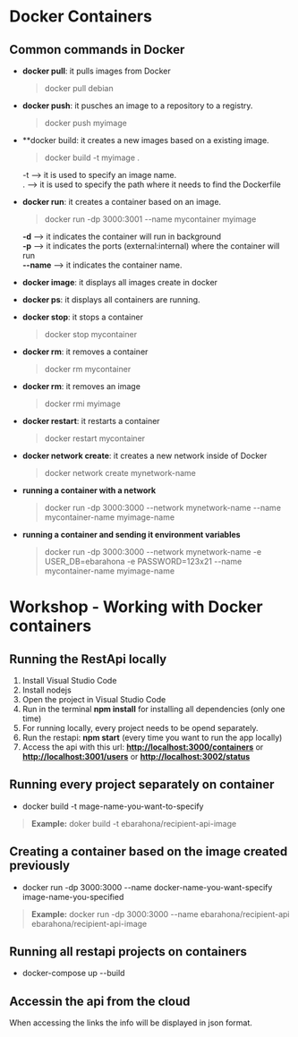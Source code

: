 # Docker Containers

## Common commands in Docker
- **docker pull**: it pulls images from Docker
    > docker pull debian
- **docker push**: it pusches an image to a repository to a registry.
    > docker push myimage
- **docker build: it creates a new images based on a existing image.
    > docker build -t myimage .
    
    -t --> it is used to specify an image name.  
    . --> it is used to specify the path where it needs to find the Dockerfile

- **docker run**: it creates a container based on an image.
    > docker run -dp 3000:3001 --name mycontainer myimage

    **-d** --> it indicates the container will run in background <br/>
    **-p** --> it indicates the ports (external:internal) where the container will run<br/>
    **--name** --> it indicates the container name.
- **docker image**: it displays all images create in docker
- **docker ps**: it displays all containers are running.
- **docker stop**: it stops a container
    > docker stop mycontainer
- **docker rm**: it removes a container
    > docker rm mycontainer
- **docker rm**: it removes an image
    > docker rmi myimage
- **docker restart**: it restarts a container
    > docker restart mycontainer
    
- **docker network create**: it creates a new network inside of Docker
    > docker network create mynetwork-name
- **running a container with a network**
    > docker run -dp 3000:3000 --network mynetwork-name --name mycontainer-name myimage-name
- **running a container and sending it environment variables**
    > docker run -dp 3000:3000 --network mynetwork-name -e USER_DB=ebarahona -e PASSWORD=123x21 --name mycontainer-name myimage-name

# Workshop -  Working with Docker containers

## Running the RestApi locally

1. Install Visual Studio Code
2. Install nodejs
3. Open the project in Visual Studio Code
4. Run in the terminal **npm install** for installing all dependencies (only one time)
5. For running locally, every project needs to be opend separately.
5. Run the restapi: **npm start** (every time you want to run the app locally)
6. Access the api with this url: [**http://localhost:3000/containers**](url) or [**http://localhost:3001/users**](url) or [**http://localhost:3002/status**](url)

## Running every project separately on container

- docker build -t mage-name-you-want-to-specify

> **Example:** doker build -t ebarahona/recipient-api-image

## Creating a container based on the image created previously

- docker run -dp 3000:3000 --name docker-name-you-want-specify image-name-you-specified

> **Example:** docker run -dp 3000:3000 --name ebarahona/recipient-api ebarahona/recipient-api-image

## Running all restapi projects on containers

- docker-compose up --build


## Accessin the api from the cloud

When accessing the links the info will be displayed in json format.

